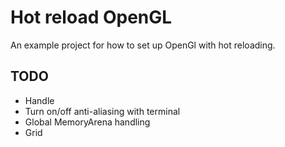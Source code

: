 # Hot reload OpenGL

An example project for how to set up OpenGl with hot reloading.

## TODO 

* Handle 
* Turn on/off anti-aliasing with terminal
* Global MemoryArena handling
* Grid